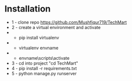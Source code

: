 # Installation

- 1 - clone repo https://github.com/Mushfiqur719/TechMart
- 2 - create a virtual environment and activate
- - pip install virtualenv
- - virtualenv envname
- - envname\scripts\activate
- 3 - cd into project "cd TechMart"
- 4 - pip install -r requirements.txt
- 5 - python manage.py runserver
